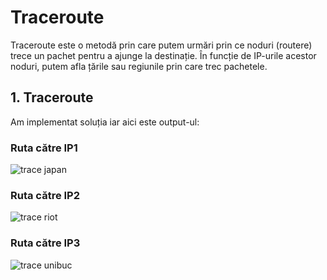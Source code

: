 # Traceroute
Traceroute este o metodă prin care putem urmări prin ce noduri (routere) trece un pachet pentru a ajunge la destinație. În funcție de IP-urile acestor noduri, putem afla țările sau regiunile prin care trec pachetele.

## 1. Traceroute

Am implementat soluția iar aici este output-ul:

### Ruta către IP1

![trace japan](https://user-images.githubusercontent.com/48444291/80864582-5524b300-8c8c-11ea-890d-9cc59446847c.png)

### Ruta către IP2

![trace riot](https://user-images.githubusercontent.com/48444291/80864595-640b6580-8c8c-11ea-8b1a-e78e368270f0.png)

### Ruta către IP3

![trace unibuc](https://user-images.githubusercontent.com/48444291/80864611-6d94cd80-8c8c-11ea-8c2a-f19103766683.png)
